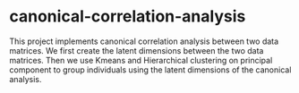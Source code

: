 # canonical-correlation-analysis
This project implements canonical correlation analysis between two data matrices. We first create the latent dimensions between the two data matrices. Then we use Kmeans and Hierarchical clustering on principal component to group individuals using the latent dimensions of the canonical analysis.
